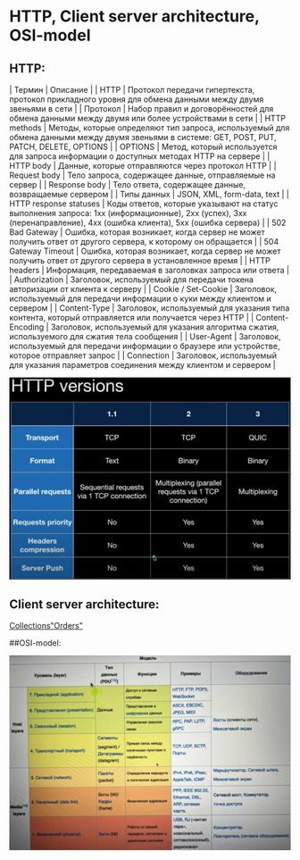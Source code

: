 # HTTP, Client server architecture, OSI-model

## HTTP:

| Термин | Описание |
| HTTP | Протокол передачи гипертекста, протокол прикладного уровня для обмена данными между двумя звеньями в сети |
| Протокол |	Набор правил и договорённостей для обмена данными между двумя или более устройствами в сети |
| HTTP methods | Методы, которые определяют тип запроса, используемый для обмена данными между двумя звеньями в системе: GET, POST, PUT, PATCH, DELETE, OPTIONS |
| OPTIONS	| Метод, который используется для запроса информации о доступных методах HTTP на сервере |
| HTTP body	| Данные, которые отправляются через протокол HTTP |
| Request body |	Тело запроса, содержащее данные, отправляемые на сервер |
| Response body |	Тело ответа, содержащее данные, возвращаемые сервером |
| Типы данных |	JSON, XML, form-data, text |
| HTTP response statuses |	Коды ответов, которые указывают на статус выполнения запроса: 1xx (информационные), 2xx (успех), 3xx (перенаправление), 4xx (ошибка клиента), 5xx (ошибка сервера) |
| 502 Bad Gateway	| Ошибка, которая возникает, когда сервер не может получить ответ от другого сервера, к которому он обращается |
| 504 Gateway Timeout |	Ошибка, которая возникает, когда сервер не может получить ответ от другого сервера в установленное время |
| HTTP headers |	Информация, передаваемая в заголовках запроса или ответа |
| Authorization	| Заголовок, используемый для передачи токена авторизации от клиента к серверу |
| Cookie / Set-Cookie	| Заголовок, используемый для передачи информации о куки между клиентом и сервером |
| Content-Type |	Заголовок, используемый для указания типа контента, который отправляется или получается через HTTP |
| Content-Encoding |	Заголовок, используемый для указания алгоритма сжатия, используемого для сжатия тела сообщения |
| User-Agent	| Заголовок, используемый для передачи информации о браузере или устройстве, которое отправляет запрос |
| Connection |	Заголовок, используемый для указания параметров соединения между клиентом и сервером |


![Http-versions](https://github.com/AlexeyLobanov1/HTTP-Client-server-architecture-OSI-model/blob/main/Http-versions.jpg)

## Client server architecture:

[Collections"Orders"](https://github.com/AlexeyLobanov1/MongoDB/blob/main/Collections%22Orders%22.json)

##OSI-model:

![osi-model](https://github.com/AlexeyLobanov1/HTTP-Client-server-architecture-OSI-model/blob/main/osi-model.jpg)

